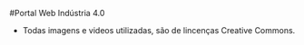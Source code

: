 #Portal Web Indústria 4.0

* Todas imagens e videos utilizadas, são de lincenças Creative Commons.

